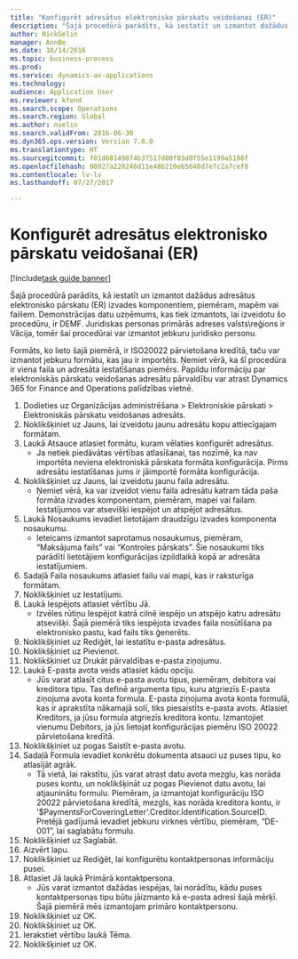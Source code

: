```yaml
--- 
title: "Konfigurēt adresātus elektronisko pārskatu veidošanai (ER)"
description: "Šajā procedūrā parādīts, kā iestatīt un izmantot dažādus adresātus elektronisko pārskatu (ER) izvades komponentiem, piemēram, mapēm vai failiem."
author: NickSelin
manager: AnnBe
ms.date: 10/14/2016
ms.topic: business-process
ms.prod: 
ms.service: dynamics-ax-applications
ms.technology: 
audience: Application User
ms.reviewer: kfend
ms.search.scope: Operations
ms.search.region: Global
ms.author: nselin
ms.search.validFrom: 2016-06-30
ms.dyn365.ops.version: Version 7.0.0
ms.translationtype: HT
ms.sourcegitcommit: f01d88149074b37517d00f03d8f55e1199a5198f
ms.openlocfilehash: 88927a220246d11e48b210eb5648d7e7c2a7cef8
ms.contentlocale: lv-lv
ms.lasthandoff: 07/27/2017

---
```

# <a name="configure-destinations-for-electronic-reporting-er"></a>Konfigurēt adresātus elektronisko pārskatu veidošanai (ER)

[!include[task guide banner](../../includes/task-guide-banner.md)]

Šajā procedūrā parādīts, kā iestatīt un izmantot dažādus adresātus elektronisko pārskatu (ER) izvades komponentiem, piemēram, mapēm vai failiem. Demonstrācijas datu uzņēmums, kas tiek izmantots, lai izveidotu šo procedūru, ir DEMF. Juridiskas personas primārās adreses valsts\reģions ir Vācija, tomēr šai procedūrai var izmantot jebkuru juridisko personu. 

Formāts, ko lieto šajā piemērā, ir ISO20022 pārvietošana kredītā, taču var izmantot jebkuru formātu, kas jau ir importēts. Ņemiet vērā, ka šī procedūra ir viena faila un adresāta iestatīšanas piemērs. Papildu informāciju par elektroniskās pārskatu veidošanas adresātu pārvaldību var atrast Dynamics 365 for Finance and Operations palīdzības vietnē.

1. Dodieties uz Organizācijas administrēšana > Elektroniskie pārskati > Elektroniskās pārskatu veidošanas adresāts.
2. Noklikšķiniet uz Jauns, lai izveidotu jaunu adresātu kopu attiecīgajam formātam.
3. Laukā Atsauce atlasiet formātu, kuram vēlaties konfigurēt adresātus.
    * Ja netiek piedāvātas vērtības atlasīšanai, tas nozīmē, ka nav importēta neviena elektroniskā pārskata formāta konfigurācija. Pirms adresātu iestatīšanas jums ir jāimportē formāta konfigurācija.  
4. Noklikšķiniet uz Jauns, lai izveidotu jaunu faila adresātu.
    * Ņemiet vērā, ka var izveidot vienu faila adresātu katram tāda paša formāta izvades komponentam, piemēram, mapei vai failam. Iestatījumos var atsevišķi iespējot un atspējot adresātus.  
5. Laukā Nosaukums ievadiet lietotājam draudzīgu izvades komponenta nosaukumu.
    * Ieteicams izmantot saprotamus nosaukumus, piemēram, “Maksājuma fails” vai “Kontroles pārskats”. Šie nosaukumi tiks parādīti lietotājiem konfigurācijas izpildlaikā kopā ar adresāta iestatījumiem.  
6. Sadaļā Faila nosaukums atlasiet failu vai mapi, kas ir raksturīga formātam.
7. Noklikšķiniet uz Iestatījumi.
8. Laukā Iespējots atlasiet vērtību Jā.
    * Izvēles rūtiņu Iespējot katrā cilnē iespējo un atspējo katru adresātu atsevišķi. Šajā piemērā tiks iespējota izvades faila nosūtīšana pa elektronisko pastu, kad fails tiks ģenerēts.  
9. Noklikšķiniet uz Rediģēt, lai iestatītu e-pasta adresātus.
10. Noklikšķiniet uz Pievienot.
11. Noklikšķiniet uz Drukāt pārvaldības e-pasta ziņojumu.
12. Laukā E-pasta avota veids atlasiet kādu opciju.
    * Jūs varat atlasīt citus e-pasta avotu tipus, piemēram, debitora vai kreditora tipu. Tas definē argumenta tipu, kuru atgriezīs E-pasta ziņojuma avota konta formula. E-pasta ziņojuma avota konta formulā, kas ir aprakstīta nākamajā solī, tiks piesaistīts e-pasta avots. Atlasiet Kreditors, ja jūsu formula atgriezīs kreditora kontu. Izmantojiet vienumu Debitors, ja jūs lietojat konfigurācijas piemēru ISO 20022 pārvietošana kredītā.  
13. Noklikšķiniet uz pogas Saistīt e-pasta avotu.
14. Sadaļā Formula ievadiet konkrētu dokumenta atsauci uz puses tipu, ko atlasījāt agrāk.
    * Tā vietā, lai rakstītu, jūs varat atrast datu avota mezglu, kas norāda puses kontu, un noklikšķināt uz pogas Pievienot datu avotu, lai atjauninātu formulu. Piemēram, ja izmantojat konfigurāciju ISO 20022 pārvietošana kredītā, mezgls, kas norāda kreditora kontu, ir '$PaymentsForCoveringLetter'.Creditor.Identification.SourceID. Pretējā gadījumā ievadiet jebkuru virknes vērtību, piemēram, “DE-001”, lai saglabātu formulu.  
15. Noklikšķiniet uz Saglabāt.
16. Aizvērt lapu.
17. Noklikšķiniet uz Rediģēt, lai konfigurētu kontaktpersonas informāciju pusei.
18. Atlasiet Jā laukā Primārā kontaktpersona.
    * Jūs varat izmantot dažādas iespējas, lai norādītu, kādu puses kontaktpersonas tipu būtu jāizmanto kā e-pasta adresi šajā mērķī. Šajā piemērā mēs izmantojam primāro kontaktpersonu.  
19. Noklikšķiniet uz OK.
20. Noklikšķiniet uz OK.
21. Ierakstiet vērtību laukā Tēma.
22. Noklikšķiniet uz OK.


